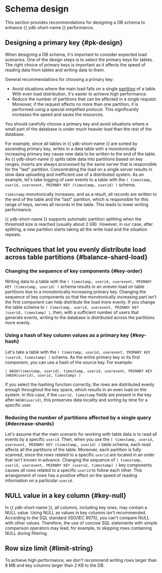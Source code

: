 # Schema design

This section provides recommendations for designing a DB schema to enhance {{ ydb-short-name }} performance.

## Designing a primary key {#pk-design}

When designing a DB schema, it's important to consider expected load scenarios. One of the design steps is to select the primary keys for tables. The right choice of primary keys is important as it affects the speed of reading data from tables and writing data to them.

General recommendations for choosing a primary key:

* Avoid situations where the main load falls on a single [partition](../../concepts/datamodel.md#partitioning) of a table. With even load distribution, it's easier to achieve high performance.
* Reduce the number of partitions that can be affected in a single request. Moreover, if the request affects no more than one partition, it is performed using a special simplified protocol. This significantly increases the speed and saves the resources.

You should carefully choose a primary key and avoid situations where a small part of the database is under much heavier load than the rest of the database.

For example, since all tables in {{ ydb-short-name }} are sorted by ascending primary key, writes in a data table with a monotonically increasing primary key cause new data to be written to the end of the table. As {{ ydb-short-name }} splits table data into partitions based on key ranges, inserts are always processed by the same server that is responsible for the "last" partition. Concentrating the load on a single server results in slow data uploading and inefficient use of a distributed system.
As an example, let's take logging of user events to a table with the ```( timestamp, userid, userevent, PRIMARY KEY (timestamp, userid) )``` schema.

```timestamp``` monotonically increases, and as a result, all records are written to the end of the table and the "last" partition, which is responsible for this range of keys, serves all records in the table. This leads to lower writing performance.

{{ ydb-short-name }} supports automatic partition splitting when the threshold size is reached (usually about 2 GB). However, in our case, after splitting, a new partition starts taking all the write load and the situation repeats.

## Techniques that let you evenly distribute load across table partitions {#balance-shard-load}

### Changing the sequence of key components {#key-order}

Writing data to a table with the ```( timestamp, userid, userevent, PRIMARY KEY (timestamp, userid) )``` schema results in an uneven load on table partitions due to a monotonically increasing primary key. Changing the sequence of key components so that the monotonically increasing part isn't the first component can help distribute the load more evenly. If you change the table schema to ```( timestamp, userid, userevent, PRIMARY KEY (userid, timestamp) )```, then, with a sufficient number of users that generate events, writing to the database is distributed across the partitions more evenly.

### Using a hash of key column values as a primary key {#key-hash}

Let's take a table with the ```( timestamp, userid, userevent, PRIMARY KEY (userid, timestamp) )``` schema. As the entire primary key or its first component, you can use a hash of the source key. For example:

```
( HASH(timestamp, userid), timestamp, userid, userevent, PRIMARY KEY (HASH(userid), userid, timestamp) )
```

If you select the hashing function correctly, the rows are distributed evenly enough throughout the key space, which results in an even load on the system. In this case, if the ```userid, timestamp``` fields are present in the key after ```HASH(userid)```, this preserves data locality and sorting by time for a specific user.

### Reducing the number of partitions affected by a single query {#decrease-shards}

Let's assume that the main scenario for working with table data is to read all events by a specific ```userid```. Then, when you use the ```( timestamp, userid, userevent, PRIMARY KEY (timestamp, userid) )``` table schema, each read affects all the partitions of the table. Moreover, each partition is fully scanned, since the rows related to a specific ```userid``` are located in an order that isn't known in advance. Changing the sequence of ```( timestamp, userid, userevent, PRIMARY KEY (userid, timestamp) )``` key components causes all rows related to a specific ```userid``` to follow each other. This arrangement of rows has a positive effect on the speed of reading information on a particular ```userid```.

## NULL value in a key column {#key-null}

In {{ ydb-short-name }}, all columns, including key ones, may contain a NULL value. Using NULL as values in key columns isn't recommended. According to the SQL standard (ISO/IEC&nbsp;9075), you can't compare NULL with other values. Therefore, the use of concise SQL statements with simple comparison operators may lead, for example, to skipping rows containing NULL during filtering.

## Row size limit {#limit-string}

To achieve high performance, we don't recommend writing rows larger than 8 MB and key columns larger than 2 KB to the DB.

